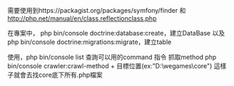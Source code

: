 需要使用到https://packagist.org/packages/symfony/finder
和 http://php.net/manual/en/class.reflectionclass.php

在專案中，
php bin/console doctrine:database:create，建立DataBase
以及
php bin/console doctrine:migrations:migrate，建立table

使用，php bin/console list 查詢可以用的command 指令
抓取method
php bin/console crawler:crawl-method + 目標位置(ex:"D:\wegames\core")
這樣子就會去找core底下所有.php檔案


